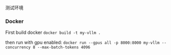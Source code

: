 <summary>测试环境</summary>

### Docker

First build docker 
`docker build -t my-vllm .`

then run with gpu enabled: 
`docker run --gpus all -p 8000:8000 my-vllm --concurrency 8 --max-batch-tokens 4096`
